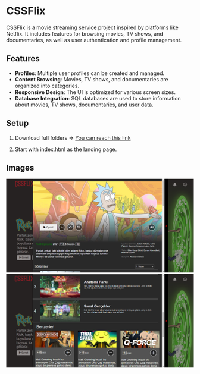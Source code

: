 # CSSFlix

CSSFlix is a movie streaming service project inspired by platforms like Netflix. It includes features for browsing movies, TV shows, and documentaries, as well as user authentication and profile management.

## Features

- **Profiles**: Multiple user profiles can be created and managed.
- **Content Browsing**: Movies, TV shows, and documentaries are organized into categories.
- **Responsive Design**: The UI is optimized for various screen sizes.
- **Database Integration**: SQL databases are used to store information about movies, TV shows, documentaries, and user data.

## Setup

1. Download full folders => [You can reach this link](https://drive.google.com/drive/folders/1zRQEG2R9osgXx3IfY6XAqLsNC3G-mNrc?usp=sharing)

2. Start with index.html as the landing page.

## Images

![Image 1](/image1.jpeg)
![Image 2](/image2.jpeg)
